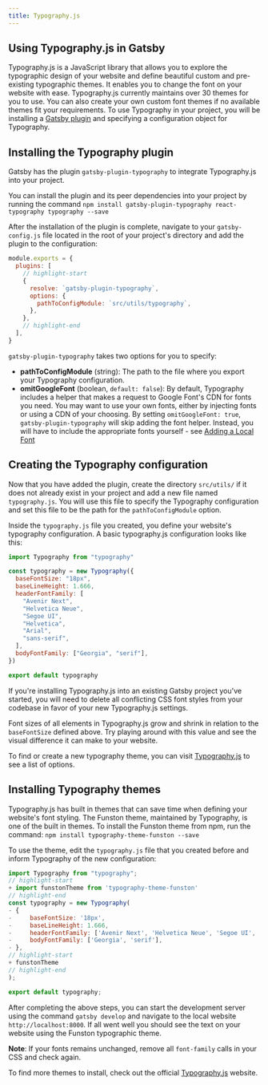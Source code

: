 ```yaml
---
title: Typography.js
---
```


## Using Typography.js in Gatsby

Typography.js is a JavaScript library that allows you to explore the typographic design of your website and define beautiful custom and pre-existing typographic themes. It enables you to change the font on your website with ease. Typography.js currently maintains over 30 themes for you to use. You can also create your own custom font themes if no available themes fit your requirements. To use Typography in your project, you will be installing a [Gatsby plugin](https://www.gatsbyjs.org/packages/gatsby-plugin-typography/) and specifying a configuration object for Typography.

## Installing the Typography plugin

Gatsby has the plugin `gatsby-plugin-typography` to integrate Typography.js into your project.

You can install the plugin and its peer dependencies into your project by running the command `npm install gatsby-plugin-typography react-typography typography --save`

After the installation of the plugin is complete, navigate to your `gatsby-config.js` file located in the root of your project's directory and add the plugin to the configuration:

```js:title=gatsby-config.js
module.exports = {
  plugins: [
    // highlight-start
    {
      resolve: `gatsby-plugin-typography`,
      options: {
        pathToConfigModule: `src/utils/typography`,
      },
    },
    // highlight-end
  ],
}
```

`gatsby-plugin-typography` takes two options for you to specify:

-   **pathToConfigModule** (string): The path to the file where you export your Typography configuration.
-   **omitGoogleFont** (boolean, `default: false`): By default, Typography includes a helper that makes a request to Google Font's CDN for fonts you need. You may want to use your own fonts, either by injecting fonts or using a CDN of your choosing. By setting `omitGoogleFont: true`, `gatsby-plugin-typography` will skip adding the font helper. Instead, you will have to include the appropriate fonts yourself - see [Adding a Local Font](https://www.gatsbyjs.org/docs/recipes/#adding-a-local-font)

## Creating the Typography configuration

Now that you have added the plugin, create the directory `src/utils/` if it does not already exist in your project and add a new file named `typography.js`. You will use this file to specify the Typography configuration and set this file to be the path for the `pathToConfigModule` option.

Inside the `typography.js` file you created, you define your website's typography configuration. A basic typography.js configuration looks like this:

```js:title=src/utils/typography.js
import Typography from "typography"

const typography = new Typography({
  baseFontSize: "18px",
  baseLineHeight: 1.666,
  headerFontFamily: [
    "Avenir Next",
    "Helvetica Neue",
    "Segoe UI",
    "Helvetica",
    "Arial",
    "sans-serif",
  ],
  bodyFontFamily: ["Georgia", "serif"],
})

export default typography
```

If you're installing Typography.js into an existing Gatsby project you've started, you will need to delete all conflicting CSS font styles from your codebase in favor of your new Typography.js settings.

Font sizes of all elements in Typography.js grow and shrink in relation to the `baseFontSize` defined above. Try playing around with this value and see the visual difference it can make to your website.

To find or create a new typography theme, you can visit [Typography.js](https://kyleamathews.github.io/typography.js/) to see a list of options.

## Installing Typography themes

Typography.js has built in themes that can save time when defining your website's font styling. The Funston theme, maintained by Typography, is one of the built in themes. To install the Funston theme from npm, run the command: `npm install typography-theme-funston --save`

To use the theme, edit the `typography.js` file that you created before and inform Typography of the new configuration:

```diff:title=src/utils/typography.js
import Typography from "typography";
// highlight-start
+ import funstonTheme from 'typography-theme-funston'
// highlight-end
const typography = new Typography(
- {
-     baseFontSize: '18px',
-     baseLineHeight: 1.666,
-     headerFontFamily: ['Avenir Next', 'Helvetica Neue', 'Segoe UI', 'Helvetica', 'Arial', 'sans-serif'],
-     bodyFontFamily: ['Georgia', 'serif'],
- },
// highlight-start
+ funstonTheme
// highlight-end
);

export default typography;
```

After completing the above steps, you can start the development server using the command `gatsby develop` and navigate to the local website `http://localhost:8000`. If all went well you should see the text on your website using the Funston typographic theme.

**Note**: If your fonts remains unchanged, remove all `font-family` calls in your CSS and check again.

To find more themes to install, check out the official [Typography.js](https://kyleamathews.github.io/typography.js/) website.

